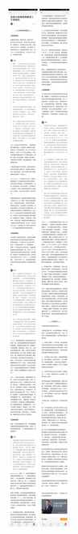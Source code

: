 ![](../../images/2017年02月/HF0219-本周大局观修炼解读丨下周预告.jpg)
![](../../images/2017年02月/HF0219-本周大局观修炼解读丨下周预告2.jpg)
